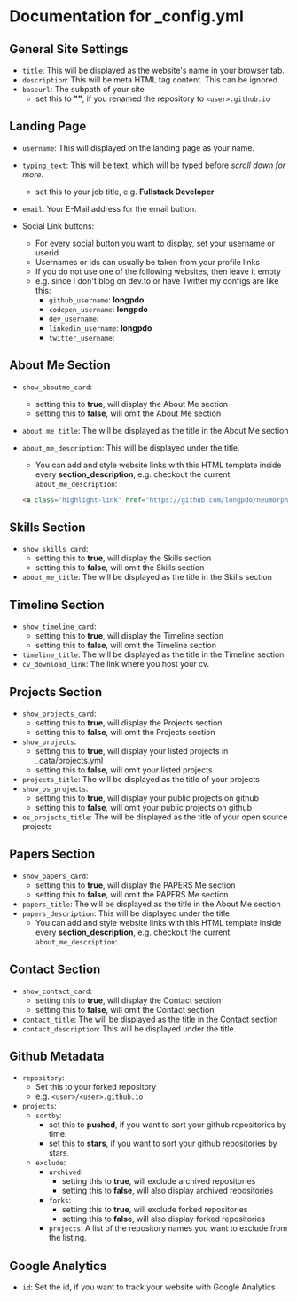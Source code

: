 # Documentation for _config.yml

## General Site Settings

* `title`: This will be displayed as the website's name in your browser tab.
* `description`: This will be meta HTML tag content. This can be ignored.
* `baseurl`: The subpath of your site
  * set this to **""**, if you renamed the repository to `<user>.github.io`

## Landing Page

* `username`: This will displayed on the landing page as your name.

* `typing_text`: This will be text, which will be typed before *scroll down for more*.
  * set this to your job title, e.g. **Fullstack Developer**
* `email`: Your E-Mail address for the email button.
* Social Link buttons:
  * For every social button you want to display, set your username or userid
  * Usernames or ids can usually be taken from your profile links
  * If you do not use one of the following websites, then leave it empty
  * e.g. since I don't blog on dev.to or have Twitter my configs are like this:
    * `github_username`: **longpdo**
    * `codepen_username`: **longpdo**
    * `dev_username`:
    * `linkedin_username`: **longpdo**
    * `twitter_username`:

## About Me Section

* `show_aboutme_card`:
  * setting this to **true**, will display the About Me section
  * setting this to **false**, will omit the About Me section
* `about_me_title`: The will be displayed as the title in the About Me section
* `about_me_description`: This will be displayed under the title.
  * You can add and style website links with this HTML template inside every **section_description**, e.g. checkout the current `about_me_description`:

  ```html
  <a class="highlight-link" href="https://github.com/longpdo/neumorphism" target="_blank" rel="noreferrer"> Github </a>
  ```

## Skills Section

* `show_skills_card`:
  * setting this to **true**, will display the Skills section
  * setting this to **false**, will omit the Skills section
* `about_me_title`: The will be displayed as the title in the Skills section

## Timeline Section

* `show_timeline_card`:
  * setting this to **true**, will display the Timeline section
  * setting this to **false**, will omit the Timeline section
* `timeline_title`: The will be displayed as the title in the Timeline section
* `cv_download_link`: The link where you host your cv.

## Projects Section

* `show_projects_card`:
  * setting this to **true**, will display the Projects section
  * setting this to **false**, will omit the Projects section
* `show_projects`:
  * setting this to **true**, will display your listed projects in _data/projects.yml
  * setting this to **false**, will omit your listed projects
* `projects_title`: The will be displayed as the title of your projects
* `show_os_projects`:
  * setting this to **true**, will display your public projects on github
  * setting this to **false**, will omit your public projects on github
* `os_projects_title`: The will be displayed as the title of your open source projects


## Papers Section

* `show_papers_card`:
  * setting this to **true**, will display the PAPERS Me section
  * setting this to **false**, will omit the PAPERS Me section
* `papers_title`: The will be displayed as the title in the About Me section
* `papers_description`: This will be displayed under the title.
  * You can add and style website links with this HTML template inside every **section_description**, e.g. checkout the current `about_me_description`:


## Contact Section

* `show_contact_card`:
  * setting this to **true**, will display the Contact section
  * setting this to **false**, will omit the Contact section
* `contact_title`: The will be displayed as the title in the Contact section
* `contact_description`: This will be displayed under the title.

## Github Metadata

* `repository`:
  * Set this to your forked repository
  * e.g. `<user>/<user>.github.io`
* `projects`:
  * `sortby`:
    * set this to **pushed**, if you want to sort your github repositories by time.
    * set this to **stars**, if you want to sort your github repositories by stars.
  * `exclude`:
    * `archived`:
      * setting this to **true**, will exclude archived repositories
      * setting this to **false**, will also display archived repositories
    * `forks`:
      * setting this to **true**, will exclude forked repositories
      * setting this to **false**, will also display forked repositories
    * `projects`: A list of the repository names you want to exclude from the listing.

## Google Analytics

* `id`: Set the id, if you want to track your website with Google Analytics
